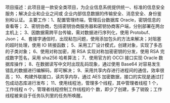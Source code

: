 # 
项目描述：此项目是一款安全类项目，为企业信息系统提供统一、标准的信息安全服务；解决企业和企业之间或
企业内部信息数据的传输安全、消息安全、身份鉴别和认证。
主要工作：1、配置管理终端，管理后台数据库 Oracle，密钥信息的查看等；
2、密钥协商，包括密钥协商服务器和密钥协商客户端，分别部署在两台主机上；
3、因数据需跨平台传输，需对数据进行序列化，使用 Protobuf、Json；
4、套接字通信时，出现粘包问题，使用添加包头的方法来解决；对阻塞的超时处理，使用 IO 转接函数；
5、采用工厂设计模式，创建对象，实现了多态的子类对象；
6、使用对称加密，用 RSA 实现对称加密密钥的分发，使用 RSA 完成数字签名，采用 sha256 哈希算法；
7、使用官方的 OCCI 接口实现 Oracle 数据库操作；
8、在数据读写中文时出现乱码现象，通过使用 Base64 对容易发生错乱的数据进行编解码，即可解决；
9、采用共享内存进行进程间的通信，效率很高；
10、构建外联接口，读共享内存，通过 AES 加密数据，接口的实现是通过打包成动态库进行发布；
11、使用线程池，管理多个线程，其中管理者线程 1 个，工作线程 n 个，管理者线程控制工作线程的个
数，即少了创建，多了销毁；工作线程被来自于任务队列里的任务所唤醒。
